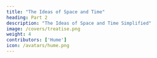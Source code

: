 ```yaml
---
title: "The Ideas of Space and Time"
heading: Part 2
description: "The Ideas of Space and Time Simplified"
image: /covers/treatise.png
weight: 4
contributors: ['Hume']
icon: /avatars/hume.png
---
```



<!-- date        = "2020-06-16" -->

